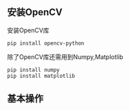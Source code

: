 ## 安装OpenCV
安装OpenCV库
```
pip install opencv-python
```
除了OpenCV库还需用到Numpy,Matplotlib
```
pip install numpy
pip install matplotlib
```
## 基本操作